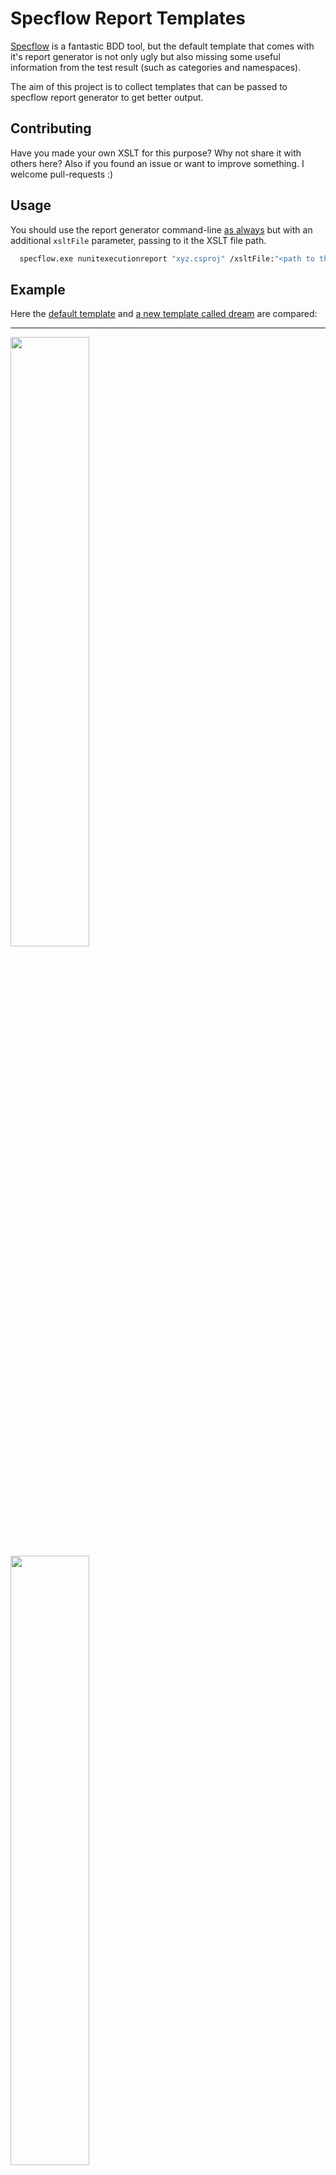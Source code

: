 Specflow Report Templates
=========================

[Specflow](https://github.com/techtalk/SpecFlow/) is a fantastic BDD tool, 
but the default template that comes with it's report generator is not only ugly but also missing
some useful information from the test result (such as categories and namespaces).

The aim of this project is to collect templates that can be passed to specflow report generator to get better output.

## Contributing

Have you made your own XSLT for this purpose? Why not share it with others here?
Also if you found an issue or want to improve something. I welcome pull-requests :)

## Usage

You should use the report generator command-line [as always](https://github.com/techtalk/SpecFlow/wiki/Reporting) but with an additional `xsltFile` parameter, passing to it the XSLT file path.

```bash
  specflow.exe nunitexecutionreport "xyz.csproj" /xsltFile:"<path to the XSLT file of the template>"
```

## Example

Here the [default template](https://github.com/mvalipour/specflow-report-templates/tree/master/nunit-default) 
and [a new template called dream](https://github.com/mvalipour/specflow-report-templates/tree/master/nunit-dream)
are compared:

<hr>

<img width="50%" src='https://raw.github.com/mvalipour/specflow-report-templates/master/nunit-default/sample/sample.png' />
<img width="50%" src='https://raw.github.com/mvalipour/specflow-report-templates/master/nunit-dream/sample/sample.png' />
